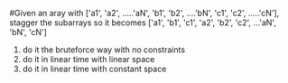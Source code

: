 #Given an aray with ['a1', 'a2', .....'aN', 'b1', 'b2', ....'bN', 'c1', 'c2', .....'cN'], stagger the subarrays so it becomes ['a1', 'b1', 'c1', 'a2', 'b2', 'c2', ...'aN', 'bN', 'cN']
1. do it the bruteforce way with no constraints
2. do it in linear time with linear space
3. do it in linear time with constant space
